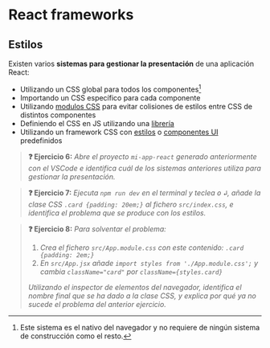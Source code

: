 # React frameworks
## Estilos

Existen varios **sistemas para gestionar la presentación** de una aplicación React:
- Utilizando un CSS global para todos los componentes[^1]
- Importando un CSS específico para cada componente
- Utilizando [modulos CSS](https://github.com/css-modules/css-modules) para evitar colisiones de estilos entre CSS de distintos componentes
- Definiendo el CSS en JS utilizando una [librería](https://emotion.sh/docs/introduction)
- Utilizando un framework CSS con [estilos](https://tailwindcss.com/) o [componentes UI](https://mui.com/material-ui/) predefinidos

> **❓ Ejercicio 6:** _Abre el proyecto `mi-app-react` generado anteriormente con el VSCode e identifica cuál de los sistemas anteriores utiliza para gestionar la presentación._

> **❓ Ejercicio 7:** _Ejecuta `npm run dev` en el terminal y teclea <kbd>o</kbd> <kbd>↲</kbd>, añade la clase CSS `.card {padding: 20em;}` al fichero `src/index.css`, e identifica el problema que se produce con los estilos._

> **❓ Ejercicio 8:** _Para solventar el problema:_
> 1. _Crea el fichero `src/App.module.css` con este contenido: `.card {padding: 2em;}`_
> 2. _En `src/App.jsx` añade `import styles from './App.module.css';` y cambia `className="card"` por `className={styles.card}`_
>
> _Utilizando el inspector de elementos del navegador, identifica el nombre final que se ha dado a la clase CSS, y explica por qué ya no sucede el problema del anterior ejercicio._

[^1]: Este sistema es el nativo del navegador y no requiere de ningún sistema de construcción como el resto.